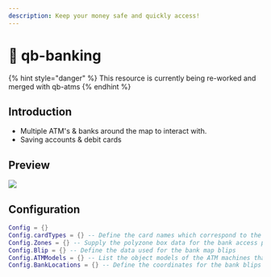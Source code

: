 ```yaml
---
description: Keep your money safe and quickly access!
---
```


# 🏦 qb-banking

{% hint style="danger" %}
This resource is currently being re-worked and merged with qb-atms
{% endhint %}

## Introduction

* Multiple ATM's & banks around the map to interact with.
* Saving accounts & debit cards

## Preview

![](https://camo.githubusercontent.com/66e8f478098a6ff4458fef951745f16d18281c648a72259a13e40082c3f638ee/68747470733a2f2f692e696d6775722e636f6d2f58617a615959492e706e67)

## Configuration

```lua
Config = {}
Config.cardTypes = {} -- Define the card names which correspond to the item
Config.Zones = {} -- Supply the polyzone box data for the bank access points
Config.Blip = {} -- Define the data used for the bank map blips
Config.ATMModels = {} -- List the object models of the ATM machines that can be used
Config.BankLocations = {} -- Define the coordinates for the bank blips
```
